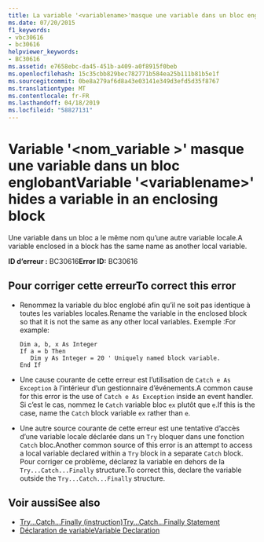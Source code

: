 ```yaml
---
title: La variable '<variablename>'masque une variable dans un bloc englobant
ms.date: 07/20/2015
f1_keywords:
- vbc30616
- bc30616
helpviewer_keywords:
- BC30616
ms.assetid: e7658ebc-da45-451b-a409-a0f8915f0beb
ms.openlocfilehash: 15c35cbb829bec782771b584ea25b111b81b5e1f
ms.sourcegitcommit: 0be8a279af6d8a43e03141e349d3efd5d35f8767
ms.translationtype: MT
ms.contentlocale: fr-FR
ms.lasthandoff: 04/18/2019
ms.locfileid: "58827131"
---
```

# <a name="variable-variablename-hides-a-variable-in-an-enclosing-block"></a><span data-ttu-id="d8fb3-102">Variable '\<nom_variable >' masque une variable dans un bloc englobant</span><span class="sxs-lookup"><span data-stu-id="d8fb3-102">Variable '\<variablename>' hides a variable in an enclosing block</span></span>
<span data-ttu-id="d8fb3-103">Une variable dans un bloc a le même nom qu’une autre variable locale.</span><span class="sxs-lookup"><span data-stu-id="d8fb3-103">A variable enclosed in a block has the same name as another local variable.</span></span>  
  
 <span data-ttu-id="d8fb3-104">**ID d’erreur :** BC30616</span><span class="sxs-lookup"><span data-stu-id="d8fb3-104">**Error ID:** BC30616</span></span>  
  
## <a name="to-correct-this-error"></a><span data-ttu-id="d8fb3-105">Pour corriger cette erreur</span><span class="sxs-lookup"><span data-stu-id="d8fb3-105">To correct this error</span></span>  
  
-   <span data-ttu-id="d8fb3-106">Renommez la variable du bloc englobé afin qu’il ne soit pas identique à toutes les variables locales.</span><span class="sxs-lookup"><span data-stu-id="d8fb3-106">Rename the variable in the enclosed block so that it is not the same as any other local variables.</span></span> <span data-ttu-id="d8fb3-107">Exemple :</span><span class="sxs-lookup"><span data-stu-id="d8fb3-107">For example:</span></span>  
  
    ```  
    Dim a, b, x As Integer  
    If a = b Then  
       Dim y As Integer = 20 ' Uniquely named block variable.  
    End If  
    ```  
  
-   <span data-ttu-id="d8fb3-108">Une cause courante de cette erreur est l’utilisation de `Catch e As Exception` à l’intérieur d’un gestionnaire d’événements.</span><span class="sxs-lookup"><span data-stu-id="d8fb3-108">A common cause for this error is the use of `Catch e As Exception` inside an event handler.</span></span> <span data-ttu-id="d8fb3-109">Si c’est le cas, nommez le `Catch` variable bloc `ex` plutôt que `e`.</span><span class="sxs-lookup"><span data-stu-id="d8fb3-109">If this is the case, name the `Catch` block variable `ex` rather than `e`.</span></span>  
  
-   <span data-ttu-id="d8fb3-110">Une autre source courante de cette erreur est une tentative d’accès d’une variable locale déclarée dans un `Try` bloquer dans une fonction `Catch` bloc.</span><span class="sxs-lookup"><span data-stu-id="d8fb3-110">Another common source of this error is an attempt to access a local variable declared within a `Try` block in a separate `Catch` block.</span></span> <span data-ttu-id="d8fb3-111">Pour corriger ce problème, déclarez la variable en dehors de la `Try...Catch...Finally` structure.</span><span class="sxs-lookup"><span data-stu-id="d8fb3-111">To correct this, declare the variable outside the `Try...Catch...Finally` structure.</span></span>  
  
## <a name="see-also"></a><span data-ttu-id="d8fb3-112">Voir aussi</span><span class="sxs-lookup"><span data-stu-id="d8fb3-112">See also</span></span>

- [<span data-ttu-id="d8fb3-113">Try...Catch...Finally (instruction)</span><span class="sxs-lookup"><span data-stu-id="d8fb3-113">Try...Catch...Finally Statement</span></span>](../../../visual-basic/language-reference/statements/try-catch-finally-statement.md)
- [<span data-ttu-id="d8fb3-114">Déclaration de variable</span><span class="sxs-lookup"><span data-stu-id="d8fb3-114">Variable Declaration</span></span>](../../../visual-basic/programming-guide/language-features/variables/variable-declaration.md)
